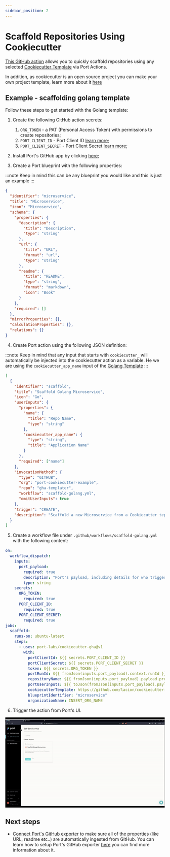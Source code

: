 ```yaml
---
sidebar_position: 2
---
```


# Scaffold Repositories Using Cookiecutter

[This GitHub action](https://github.com/port-labs/cookiecutter-gha) allows you to quickly scaffold repositories using any selected [Cookiecutter Template](https://www.cookiecutter.io/templates) via Port Actions.

In addition, as cookiecutter is an open source project you can make your own project template, learn more about it [here](https://cookiecutter.readthedocs.io/en/2.0.2/tutorials.html#create-your-very-own-cookiecutter-project-template)

## Example - scaffolding golang template

Follow these steps to get started with the Golang template:

1. Create the following GitHub action secrets:

   1. `ORG_TOKEN` - a PAT (Personal Access Token) with permissions to create repositories;
   2. `PORT_CLIENT_ID` - Port Client ID [learn more](.././../../build-your-software-catalog/sync-data-to-catalog/api/#get-api-token);
   3. `PORT_CLIENT_SECRET` - Port Client Secret [learn more](.././../../build-your-software-catalog/sync-data-to-catalog/api/#get-api-token);

2. Install Port's GitHub app by clicking [here](https://github.com/apps/getport-io/installations/new);

3. Create a Port blueprint with the following properties:

:::note
Keep in mind this can be any blueprint you would like and this is just an example
:::

```json showLineNumbers
{
  "identifier": "microservice",
  "title": "Microservice",
  "icon": "Microservice",
  "schema": {
    "properties": {
      "description": {
        "title": "Description",
        "type": "string"
      },
      "url": {
        "title": "URL",
        "format": "url",
        "type": "string"
      },
      "readme": {
        "title": "README",
        "type": "string",
        "format": "markdown",
        "icon": "Book"
      }
    },
    "required": []
  },
  "mirrorProperties": {},
  "calculationProperties": {},
  "relations": {}
}
```

4. Create Port action using the following JSON definition:

:::note
Keep in mind that any input that starts with `cookiecutter_` will automatically be injected into the cookiecutter action as a variable. He we are using the `cookiecutter_app_name` input of the [Golang Template](https://github.com/lacion/cookiecutter-golang)
:::

```json showLineNumbers
[
  {
    "identifier": "scaffold",
    "title": "Scaffold Golang Microservice",
    "icon": "Go",
    "userInputs": {
      "properties": {
        "name": {
          "title": "Repo Name",
          "type": "string"
        },
        "cookiecutter_app_name": {
          "type": "string",
          "title": "Application Name"
        }
      },
      "required": ["name"]
    },
    "invocationMethod": {
      "type": "GITHUB",
      "org": "port-cookiecutter-example",
      "repo": "gha-templater",
      "workflow": "scaffold-golang.yml",
      "omitUserInputs": true
    },
    "trigger": "CREATE",
    "description": "Scaffold a new Microservice from a Cookiecutter teplate"
  }
]
```

5. Create a workflow file under `.github/workflows/scaffold-golang.yml` with the following content:

```yml showLineNumbers
on:
  workflow_dispatch:
    inputs:
      port_payload:
        required: true
        description: "Port's payload, including details for who triggered the action and general context (blueprint, run id, etc...)"
        type: string
    secrets:
      ORG_TOKEN:
        required: true
      PORT_CLIENT_ID:
        required: true
      PORT_CLIENT_SECRET:
        required: true
jobs:
  scaffold:
    runs-on: ubuntu-latest
    steps:
      - uses: port-labs/cookiecutter-gha@v1
        with:
          portClientId: ${{ secrets.PORT_CLIENT_ID }}
          portClientSecret: ${{ secrets.PORT_CLIENT_SECRET }}
          token: ${{ secrets.ORG_TOKEN }}
          portRunId: ${{ fromJson(inputs.port_payload).context.runId }}
          repositoryName: ${{ fromJson(inputs.port_payload).payload.properties.name }}
          portUserInputs: ${{ toJson(fromJson(inputs.port_payload).payload.properties) }}
          cookiecutterTemplate: https://github.com/lacion/cookiecutter-golang
          blueprintIdentifier: "microservice"
          organizationName: INSERT_ORG_NAME
```

6. Trigger the action from Port's UI.

![gif](../../../../static/img/self-service-actions/ScaffoldGolang.gif)

## Next steps

- [Connect Port's GitHub exporter](.././../../build-your-software-catalog/sync-data-to-catalog/git/github/examples)
  to make sure all of the properties (like URL, readme etc..) are automatically ingested from GitHub. You can learn how to setup Port's GitHub exporter [here](.././../../build-your-software-catalog/sync-data-to-catalog/git/github/examples#mapping-repositories-and-issues) you can find more information about it.
